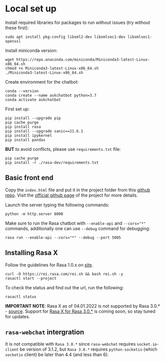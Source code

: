 # Local set up

Install required libraries for packages to run without issues (try without these first):
```
sudo apt install pkg-config libxml2-dev libxmlsec1-dev libxmlsec1-openssl
```

Install miniconda version:
```
wget https://repo.anaconda.com/miniconda/Miniconda3-latest-Linux-x86_64.sh
chmod +x Miniconda3-latest-Linux-x86_64.sh
./Miniconda3-latest-Linux-x86_64.sh
```

Create environment for the chatbot:
```
conda --version
conda create --name askchatbot python=3.7
conda activate askchatbot
```

First set up:
```
pip install --upgrade pip
pip cache purge
pip install rasa
pip install --upgrade sanic==21.6.1
pip install ipykernel
pip install pandas
```

__BUT__ to avoid conflicts, please use `requirements.txt` file:
```
pip cache purge
pip install -r ./rasa-dev/requirements.txt
```

## Basic front end

Copy the `index.html` file and put it in the project folder from this [github repo](https://github.com/RasaHQ/how-to-rasa/tree/main/video-10-connectors). Visit the [official github page](https://github.com/scalableminds/chatroom) of the project for more details. 

Launch the server typing the following commands:
```
python -m http.server 8000
```

Make sure to run the Rasa chatbot with `--enable-api` and `--cors="*"` commands, additionally one can use `--debug` command for debugging:
```
rasa run --enable-api --cors="*" --debug --port 5005
```

## Installing Rasa X

Follow the guidelines for Rasa 1.0.x on [site](https://rasa.com/docs/rasa-x/installation-and-setup/install/rasa-ephemeral-installer/installation#quickstart).

```
curl -O https://rei.rasa.com/rei.sh && bash rei.sh -y
rasactl start --project
```

To check the status and find out the url, run the following:
```
rasactl status
```

__IMPORTANT NOTE__: Rasa X as of 04.01.2022 is not supported by Rasa 3.0.* - [source](https://rasa.com/docs/rasa-x/changelog/compatibility-matrix/). Support for [Rasa X for Rasa 3.0.*](https://forum.rasa.com/t/rasa-x-3-0/49700) is coming soon, so stay tuned for updates.

## `rasa-webchat` intergration

It is not compatible with `Rasa 3.0.*` since `rasa-webchat` requires `socket.io-client` be version of 3.1.2, but `Rasa 3.0.*` requires `python-socketio` (which `socketio` client) be later than 4.4 (and less than 6).